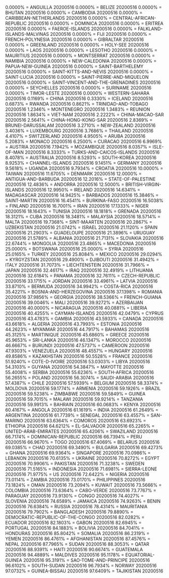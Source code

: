 0.0000% = ANGUILLA 20200516 
0.0000% = BELIZE 20200516 
0.0000% = BHUTAN 20200516 
0.0000% = CAMBODIA 20200516 
0.0000% = CARIBBEAN-NETHERLANDS 20200516 
0.0000% = CENTRAL-AFRICAN-REPUBLIC 20200516 
0.0000% = DOMINICA 20200516 
0.0000% = ERITREA 20200516 
0.0000% = FAEROE-ISLANDS 20200516 
0.0000% = FALKLAND-ISLANDS-MALVINAS 20200516 
0.0000% = FIJI 20200516 
0.0000% = FRENCH-POLYNESIA 20200516 
0.0000% = GIBRALTAR 20200516 
0.0000% = GREENLAND 20200516 
0.0000% = HOLY-SEE 20200516 
0.0000% = LAOS 20200516 
0.0000% = LESOTHO 20200516 
0.0000% = MAURITIUS 20200516 
0.0000% = MONTSERRAT 20200516 
0.0000% = NAMIBIA 20200516 
0.0000% = NEW-CALEDONIA 20200516 
0.0000% = PAPUA-NEW-GUINEA 20200516 
0.0000% = SAINT-BARTHELEMY 20200516 
0.0000% = SAINT-KITTS-AND-NEVIS 20200516 
0.0000% = SAINT-LUCIA 20200516 
0.0000% = SAINT-PIERRE-AND-MIQUELON 20200516 
0.0000% = SAINT-VINCENT-AND-THE-GRENADINES 20200516 
0.0000% = SEYCHELLES 20200516 
0.0000% = SURINAME 20200516 
0.0000% = TIMOR-LESTE 20200516 
0.0000% = WESTERN-SAHARA 20200516 
0.1169% = CHINA 20200516 
0.3330% = ICELAND 20200516 
0.6873% = RWANDA 20200516 
0.8621% = TRINIDAD-AND-TOBAGO 20200516 
1.2346% = MONTENEGRO 20200516 
1.3483% = REUNION 20200516 
1.8634% = VIET-NAM 20200516 
2.2222% = CHINA-MACAO-SAR 20200516 
2.5641% = CHINA-HONG-KONG-SAR 20200516 
2.8369% = BRUNEI-DARUSSALAM 20200516 
3.2710% = NEW-ZEALAND 20200516 
3.4036% = LUXEMBOURG 20200516 
3.7686% = THAILAND 20200516 
4.4107% = SWITZERLAND 20200516 
4.9505% = ARUBA 20200516 
5.2083% = MONACO 20200516 
6.2500% = CURACAO 20200516 
6.9969% = AUSTRIA 20200516 
7.1942% = MOZAMBIQUE 20200516 
8.0357% = ISLE-OF-MAN 20200516 
8.3333% = TURKS-AND-CAICOS-ISLANDS 20200516 
8.4078% = AUSTRALIA 20200516 
8.5293% = SOUTH-KOREA 20200516 
8.9253% = CHANNEL-ISLANDS 20200516 
9.1451% = GERMANY 20200516 
9.5618% = UGANDA 20200516 
9.7934% = CROATIA 20200516 
10.0000% = TAIWAN 20200516 
11.6705% = DENMARK 20200516 
12.0000% = ANTIGUA-AND-BARBUDA 20200516 
12.2016% = STATE-OF-PALESTINE 20200516 
12.4836% = ANDORRA 20200516 
12.5000% = BRITISH-VIRGIN-ISLANDS 20200516 
12.9950% = IRELAND 20200516 
14.6341% = MADAGASCAR 20200516 
14.9425% = BARBADOS 20200516 
15.3846% = SAINT-MARTIN 20200516 
16.4541% = BURKINA-FASO 20200516 
16.5038% = FINLAND 20200516 
16.7001% = IRAN 20200516 
17.1333% = NIGER 20200516 
18.1643% = TUNISIA 20200516 
18.1818% = GRENADA 20200516 
18.3121% = CUBA 20200516 
18.3481% = MALAYSIA 20200516 
18.5714% = MALTA 20200516 
19.7368% = SINT-MAARTEN 20200516 
20.2867% = UZBEKISTAN 20200516 
21.0742% = ISRAEL 20200516 
21.1120% = SPAIN 20200516 
21.2903% = GUADELOUPE 20200516 
21.3896% = URUGUAY 20200516 
21.5789% = ALBANIA 20200516 
21.7131% = SLOVAKIA 20200516 
22.6744% = MONGOLIA 20200516 
23.4865% = MACEDONIA 20200516 
25.0000% = BOTSWANA 20200516 
25.0000% = SYRIA 20200516 
25.0165% = TURKEY 20200516 
25.8084% = MEXICO 20200516 
29.0294% = KYRGYZSTAN 20200516 
29.4900% = DJIBOUTI 20200516 
31.4942% = ITALY 20200516 
31.7073% = LIECHTENSTEIN 20200516 
31.7966% = JAPAN 20200516 
32.4617% = IRAQ 20200516 
32.4919% = LITHUANIA 20200516 
32.6184% = PANAMA 20200516 
32.7611% = CZECH-REPUBLIC 20200516 
33.1715% = JORDAN 20200516 
33.4961% = LATVIA 20200516 
33.8710% = BERMUDA 20200516 
34.9942% = COSTA-RICA 20200516 
35.4221% = BOSNIA-AND-HERZEGOVINA 20200516 
37.1398% = ROMANIA 20200516 
37.9856% = GEORGIA 20200516 
38.5366% = FRENCH-GUIANA 20200516 
39.0046% = MALI 20200516 
39.9272% = AZERBAIJAN 20200516 
40.0000% = NICARAGUA 20200516 
40.0881% = LIBERIA 20200516 
40.4255% = CAYMAN-ISLANDS 20200516 
42.0479% = CYPRUS 20200516 
43.4783% = GAMBIA 20200516 
43.5933% = CANADA 20200516 
43.6618% = ALGERIA 20200516 
43.7993% = ESTONIA 20200516 
44.2623% = MYANMAR 20200516 
44.7917% = BAHAMAS 20200516 
45.3125% = MARTINIQUE 20200516 
45.6860% = GREECE 20200516 
45.9653% = SRI-LANKA 20200516 
46.1347% = MOROCCO 20200516 
46.6667% = BURUNDI 20200516 
47.5737% = CAMEROON 20200516 
47.9303% = VENEZUELA 20200516 
48.4557% = HUNGARY 20200516 
49.8586% = KAZAKHSTAN 20200516 
50.5528% = FRANCE 20200516 
51.9240% = COTE-D-IVOIRE 20200516 
53.0303% = LIBYA 20200516 
54.3103% = GUYANA 20200516 
54.3847% = MAYOTTE 20200516 
55.4008% = SERBIA 20200516 
55.6236% = SOUTH-AFRICA 20200516 
56.2655% = POLAND 20200516 
56.3074% = SAUDI-ARABIA 20200516 
57.4387% = CHILE 20200516 
57.5939% = BELGIUM 20200516 
58.3374% = MOLDOVA 20200516 
59.1774% = ARMENIA 20200516 
59.1926% = BRAZIL 20200516 
59.5238% = ZIMBABWE 20200516 
59.5849% = GUINEA 20200516 
59.7015% = MALAWI 20200516 
59.9214% = TANZANIA 20200516 
59.9913% = BAHRAIN 20200516 
60.0683% = KENYA 20200516 
60.4167% = ANGOLA 20200516 
61.1619% = INDIA 20200516 
61.2649% = ARGENTINA 20200516 
61.7739% = SENEGAL 20200516 
63.4557% = SAN-MARINO 20200516 
63.6364% = COMOROS 20200516 
63.6923% = ETHIOPIA 20200516 
64.6212% = EL-SALVADOR 20200516 
65.2265% = UNITED-ARAB-EMIRATES 20200516 
65.4206% = SWAZILAND 20200516 
66.7174% = DOMINICAN-REPUBLIC 20200516 
66.7394% = PERU 20200516 
66.9670% = TOGO 20200516 
67.4069% = BELARUS 20200516 
69.0385% = CHAD 20200516 
69.3490% = BULGARIA 20200516 
69.4273% = GHANA 20200516 
69.9364% = SINGAPORE 20200516 
70.0986% = LEBANON 20200516 
70.6135% = UKRAINE 20200516 
70.8272% = EGYPT 20200516 
70.9906% = PAKISTAN 20200516 
71.3238% = SWEDEN 20200516 
71.5165% = INDONESIA 20200516 
71.6981% = SIERRA-LEONE 20200516 
71.9775% = US 20200516 
72.6422% = NIGERIA 20200516 
73.0114% = ZAMBIA 20200516 
73.0170% = PHILIPPINES 20200516 
73.1824% = OMAN 20200516 
73.2094% = KUWAIT 20200516 
73.5666% = COLOMBIA 20200516 
73.6364% = CABO-VERDE 20200516 
73.7767% = PARAGUAY 20200516 
73.9130% = CONGO 20200516 
74.4027% = SLOVENIA 20200516 
74.6589% = JAMAICA 20200516 
74.9263% = BENIN 20200516 
76.6384% = RUSSIA 20200516 
78.4314% = MAURITANIA 20200516 
79.7902% = BANGLADESH 20200516 
79.8890% = DEMOCRATIC-REPUBLIC-OF-THE-CONGO 20200516 
82.0282% = ECUADOR 20200516 
82.1803% = GABON 20200516 
82.6945% = PORTUGAL 20200516 
84.1883% = BOLIVIA 20200516 
84.7041% = HONDURAS 20200516 
85.8042% = SOMALIA 20200516 
86.2319% = YEMEN 20200516 
86.4761% = AFGHANISTAN 20200516 
87.4576% = NEPAL 20200516 
87.7965% = SUDAN 20200516 
88.3053% = QATAR 20200516 
88.9391% = HAITI 20200516 
90.6674% = GUATEMALA 20200516 
94.4889% = MALDIVES 20200516 
95.1178% = EQUATORIAL-GUINEA 20200516 
95.3191% = SAO-TOME-AND-PRINCIPE 20200516 
96.6102% = SOUTH-SUDAN 20200516 
96.7934% = NORWAY 20200516 
97.0732% = GUINEA-BISSAU 20200516 
97.6409% = TAJIKISTAN 20200516 
